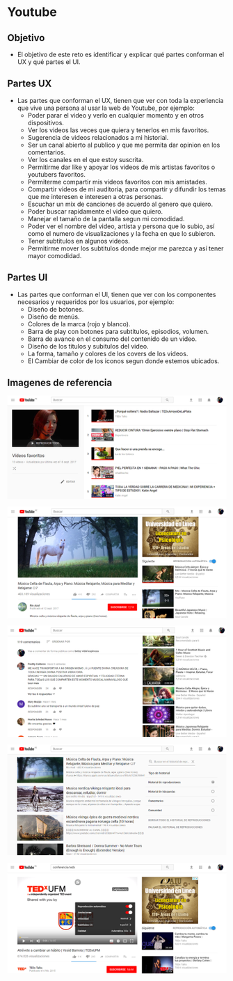 # Youtube 

## Objetivo

- El objetivo de este reto es identificar y explicar qué partes conforman el UX y qué partes el UI.

## Partes UX 

- Las partes que conforman el UX, tienen que ver con toda la experiencia que vive una persona al usar la web de Youtube, por ejemplo:
    - Poder parar el video y verlo en cualquier momento y en otros dispositivos.
    - Ver los videos las veces que quiera y tenerlos en mis favoritos.
    - Sugerencia de videos relacionados a mi historial.
    - Ser un canal abierto al publico y que me permita dar opinion en los comentarios.
    - Ver los canales en el que estoy suscrita.
    - Permitirme dar like y apoyar los videos de mis artistas favoritos o youtubers favoritos.
    - Permiterme compartir mis videos favoritos con mis amistades.
    - Compartir videos de mi auditoria, para compartir y difundir los temas que me interesen e  interesen a otras personas.
    - Escuchar un mix de canciones de acuerdo al genero que quiero.
    - Poder buscar rapidamente el video que quiero.
    - Manejar el tamaño de la pantalla segun mi comodidad.
    - Poder ver el nombre del video, artista y persona que lo subio, así como el numero de visualizaciones y la fecha en que lo subieron.
    - Tener subtitulos en algunos videos.
    - Permitirme mover los subtitulos donde mejor me parezca y así tener mayor comodidad.

## Partes UI

- Las partes que conforman el UI, tienen que ver con los componentes necesarios y requeridos por los usuarios, por ejemplo:
    - Diseño de botones.
    - Diseño de menús.
    - Colores de la marca (rojo y blanco).
    - Barra de play con botones para subtitulos, episodios, volumen.
    - Barra de avance en el consumo del contenido de un video.
    - Diseño de los titulos y subitulos del video.
    - La forma, tamaño y colores de los covers de los videos.
    - El Cambiar de color de los iconos segun donde estemos ubicados.

## Imagenes de referencia

![Partes que conforman el UX y UI](assets/images/ux1.png)

![Partes que conforman el UX y UI](assets/images/ux2.png)

![Partes que conforman el UX y UI](assets/images/ux3.png)

![Partes que conforman el UX y UI](assets/images/ux4.png)

![Partes que conforman el UX y UI](assets/images/ux5.png)

